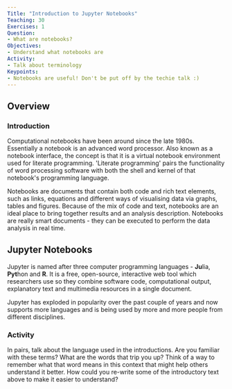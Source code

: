 ```yaml
---
Title: "Introduction to Jupyter Notebooks"
Teaching: 30
Exercises: 1
Question:
- What are notebooks?
Objectives:
- Understand what notebooks are
Activity:
- Talk about terminology
Keypoints:
- Notebooks are useful! Don't be put off by the techie talk :)
---
```


## Overview

### Introduction

Computational notebooks have been around since the late 1980s. Essentially a notebook is an advanced word processor. Also known as a notebook interface, the concept is that it is a virtual notebook environment used for literate programming. 'Literate programming' pairs the functionality of word processing software with both the shell and kernel of that notebook's programming language. 

Notebooks are documents that contain both code and rich text elements, such as links, equations and different ways of visualising data via graphs, tables and figures. Because of the mix of code and text, notebooks are an ideal place to bring together results and an analysis description. Notebooks are really smart documents - they can be executed to perform the data analysis in real time.

## Jupyter Notebooks

Jupyter is named after three computer programming languages - **Ju**lia, **Pyt**hon and **R**. It is a free, open-source, interactive web tool  which researchers use so they combine software code, computational output, explanatory text and multimedia resources in a single document. 

Jupyter has exploded in popularity over the past couple of years and now supports more languages and is being used by more and more people from different disciplines.


### Activity

In pairs, talk about the language used in the introductions. Are you familiar with these terms? What are the words that trip you up? Think of a way to remember what that word means in this context that might help others understand it better. How could you re-write some of the introductory text above to make it easier to understand?
